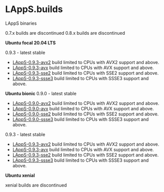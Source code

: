 # LAppS.builds
LAppS binaries


0.7.x builds are discontinued
0.8.x builds are discontinued

**Ubuntu focal 20.04 LTS**

0.9.3 - latest stable
  * [LAppS-0.9.3-avx2](https://github.com/ITpC/LAppS.builds/raw/master/focal/lapps-0.9.3-avx2-amd64.deb) build limited to CPUs with AVX2 support and above. 
  * [LAppS-0.9.3-avx](https://github.com/ITpC/LAppS.builds/raw/master/focal/lapps-0.9.3-avx-amd64.deb) build limited to CPUs with AVX support and above. 
  * [LAppS-0.9.3-sse2](https://github.com/ITpC/LAppS.builds/raw/master/focal/lapps-0.9.3-sse2-amd64.deb) build limited to CPUs with SSE2 support and above. 
  * [LAppS-0.9.3-ssse3](https://github.com/ITpC/LAppS.builds/raw/master/focal/lapps-0.9.3-ssse3-amd64.deb) build limited to CPUs with SSSE3 support and above. 

**Ubuntu bionic**
0.9.0 - latest stable

  * [LAppS-0.9.0-avx2](https://github.com/ITpC/LAppS.builds/raw/master/bionic/lapps-0.9.0-avx2-amd64.deb) build limited to CPUs with AVX2 support and above. 
  * [LAppS-0.9.0-avx](https://github.com/ITpC/LAppS.builds/raw/master/bionic/lapps-0.9.0-avx-amd64.deb) build limited to CPUs with AVX support and above. 
  * [LAppS-0.9.0-sse2](https://github.com/ITpC/LAppS.builds/raw/master/bionic/lapps-0.9.0-sse2-amd64.deb) build limited to CPUs with SSE2 support and above. 
  * [LAppS-0.9.0-ssse3](https://github.com/ITpC/LAppS.builds/raw/master/bionic/lapps-0.9.0-ssse3-amd64.deb) build limited to CPUs with SSSE3 support and above. 

0.9.3 - latest stable
  * [LAppS-0.9.3-avx2](https://github.com/ITpC/LAppS.builds/raw/master/bionic/lapps-0.9.3-avx2-amd64.deb) build limited to CPUs with AVX2 support and above. 
  * [LAppS-0.9.3-avx](https://github.com/ITpC/LAppS.builds/raw/master/bionic/lapps-0.9.3-avx-amd64.deb) build limited to CPUs with AVX support and above. 
  * [LAppS-0.9.3-sse2](https://github.com/ITpC/LAppS.builds/raw/master/bionic/lapps-0.9.3-sse2-amd64.deb) build limited to CPUs with SSE2 support and above. 
  * [LAppS-0.9.3-ssse3](https://github.com/ITpC/LAppS.builds/raw/master/bionic/lapps-0.9.3-ssse3-amd64.deb) build limited to CPUs with SSSE3 support and above. 

**Ubuntu xenial**

xenial builds are discontinued
